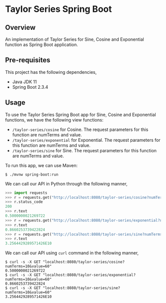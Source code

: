 # Taylor Series Spring Boot

## Overview

An implementation of Taylor Series for Sine, Cosine and Exponential function as Spring Boot application.

## Pre-requisites

This project has the following dependencies,

* Java JDK 11
* Spring Boot 2.3.4

## Usage

To use the Taylor Series Spring Boot app for Sine, Cosine and Exponential functions, we have the following view functions:

* `/taylor-series/cosine` for Cosine. The request parameters for this function are numTerms and value.
* `/taylor-series/exponential` for Exponential. The request parameters for this function are numTerms and value.
* `/taylor-series/sine` for Sine. The request parameters for this function are numTerms and value.

To run this app, we can use Maven:

```buildoutcfg
$ ./mvnw spring-boot:run
```

We can call our API in Python through the following manner,

```python
>>> import requests
>>> r = requests.get("http://localhost:8080/taylor-series/cosine?numTerms=10&value=60")
>>> r.status_code
200
>>> r.text
0.5000000021269722
>>> r = requests.get("http://localhost:8080/taylor-series/exponential?numTerms=10&value=60")
>>> r.text
0.8660253739422824
>>> r = requests.get("http://localhost:8080/taylor-series/sine?numTerms=10&value=60")
>>> r.text
3.2564429289571426E10
```

We can call our API using `curl` command in the following manner,

```buildoutcfg
$ curl -s -X GET "localhost:8080/taylor-series/cosine?numTerms=10&value=60"
0.5000000021269722
$ curl -s -X GET "localhost:8080/taylor-series/exponential?numTerms=10&value=60"
0.8660253739422824
$ curl -s -X GET "localhost:8080/taylor-series/sine?numTerms=10&value=60"
3.2564429289571426E10
```